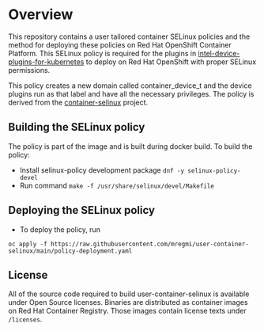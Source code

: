 # Overview
This repository contains a user tailored container SELinux policies and the method for deploying these policies on Red Hat OpenShift Container Platform. This SELinux policy is required for the plugins in [intel-device-plugins-for-kubernetes](https://github.com/intel/intel-device-plugins-for-kubernetes) to deploy on Red Hat OpenShift with proper SELinux permissions.

This policy creates a new domain called container_device_t and the device plugins run as that label and have all the necessary privileges.
The policy is derived from the [container-selinux](https://github.com/containers/container-selinux) project.

## Building the SELinux policy

The policy is part of the image and is built during docker build. To build the policy:
- Install selinux-policy development package `dnf -y selinux-policy-devel`
- Run command `make -f /usr/share/selinux/devel/Makefile`

## Deploying the SELinux policy

- To deploy the policy, run 
```
oc apply -f https://raw.githubusercontent.com/mregmi/user-container-selinux/main/policy-deployment.yaml
```


## License

All of the source code required to build user-container-selinux
is available under Open Source licenses. Binaries are distributed as container images on
Red Hat Container Registry. Those images contain license texts under `/licenses`.
